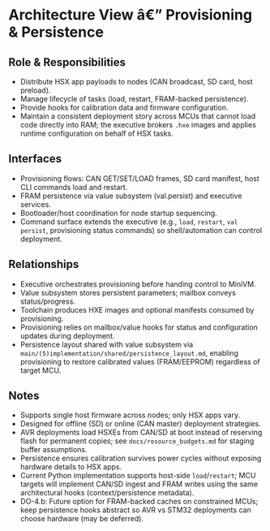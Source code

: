 ﻿# Architecture View â€” Provisioning & Persistence

## Role & Responsibilities
- Distribute HSX app payloads to nodes (CAN broadcast, SD card, host preload).
- Manage lifecycle of tasks (load, restart, FRAM-backed persistence).
- Provide hooks for calibration data and firmware configuration.
- Maintain a consistent deployment story across MCUs that cannot load code directly into RAM; the executive brokers `.hxe` images and applies runtime configuration on behalf of HSX tasks.

## Interfaces
- Provisioning flows: CAN GET/SET/LOAD frames, SD card manifest, host CLI commands load and restart.
- FRAM persistence via value subsystem (val.persist) and executive services.
- Bootloader/host coordination for node startup sequencing.
- Command surface extends the executive (e.g., `load`, `restart`, `val persist`, provisioning status commands) so shell/automation can control deployment.

## Relationships
- Executive orchestrates provisioning before handing control to MiniVM.
- Value subsystem stores persistent parameters; mailbox conveys status/progress.
- Toolchain produces HXE images and optional manifests consumed by provisioning.
- Provisioning relies on mailbox/value hooks for status and configuration updates during deployment.
- Persistence layout shared with value subsystem via `main/(5)implementation/shared/persistence_layout.md`, enabling provisioning to restore calibrated values (FRAM/EEPROM) regardless of target MCU.

## Notes
- Supports single host firmware across nodes; only HSX apps vary.
- Designed for offline (SD) or online (CAN master) deployment strategies.
- AVR deployments load HSXEs from CAN/SD at boot instead of reserving flash for permanent copies; see `docs/resource_budgets.md` for staging buffer assumptions.
- Persistence ensures calibration survives power cycles without exposing hardware details to HSX apps.
- Current Python implementation supports host-side `load`/`restart`; MCU targets will implement CAN/SD ingest and FRAM writes using the same architectural hooks (context/persistence metadata).
- DO-4.b: Future option for FRAM-backed caches on constrained MCUs; keep persistence hooks abstract so AVR vs STM32 deployments can choose hardware (may be deferred).
